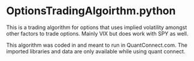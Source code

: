 # OptionsTradingAlgoirthm.python
This is a trading algorithm for options that uses implied volatility amongst other factors to trade options. Mainly VIX but does work with SPY as well.

This algorithm was coded in and meant to run in QuantConnect.com. The imported libraries and data are only available while using quant connect. 
